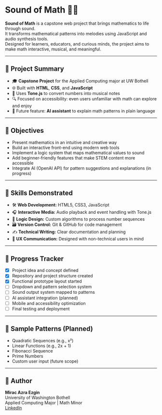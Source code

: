 # Sound of Math 🎵➗

**Sound of Math** is a capstone web project that brings mathematics to life through sound.  
It transforms mathematical patterns into melodies using JavaScript and audio synthesis tools.  
Designed for learners, educators, and curious minds, the project aims to make math interactive, musical, and meaningful.

---

## 📌 Project Summary

- 🎓 **Capstone Project** for the Applied Computing major at UW Bothell
- 🌐 Built with **HTML**, **CSS**, and **JavaScript**
- 🎵 Uses **Tone.js** to convert numbers into musical notes
- 🔍 Focused on accessibility: even users unfamiliar with math can explore and enjoy
- 🤖 Future feature: **AI assistant** to explain math patterns in plain language

---

## 🎯 Objectives

- Present mathematics in an intuitive and creative way
- Build an interactive front-end using modern web tools
- Implement a logic system that maps mathematical values to sound
- Add beginner-friendly features that make STEM content more accessible
- Integrate AI (OpenAI API) for pattern suggestions and explanations (in progress)

---

## 💼 Skills Demonstrated

- 🛠 **Web Development:** HTML5, CSS3, JavaScript  
- 🎧 **Interactive Media:** Audio playback and event handling with Tone.js  
- 🧠 **Logic Design:** Custom algorithms to process number sequences  
- 🗃 **Version Control:** Git & GitHub for code management  
- ✍️ **Technical Writing:** Clear documentation and planning  
- 💬 **UX Communication:** Designed with non-technical users in mind

---

## 🚀 Progress Tracker

- [x] Project idea and concept defined
- [x] Repository and project structure created
- [x] Functional prototype layout started
- [ ] Dropdown and pattern selection system
- [ ] Sound output system mapped to patterns
- [ ] AI assistant integration (planned)
- [ ] Mobile and accessibility optimization
- [ ] Final testing and deployment

---

## 🧪 Sample Patterns (Planned)

- Quadratic Sequences (e.g., x²)
- Linear Functions (e.g., 2x + 1)
- Fibonacci Sequence
- Prime Numbers
- Custom user input (future scope)

---

## 👤 Author

**Mirac Azra Ezgin**  
University of Washington Bothell  
Applied Computing Major | Math Minor  
[LinkedIn](https://www.linkedin.com/in/mirac-azra-ezgin-20a9bb310/)